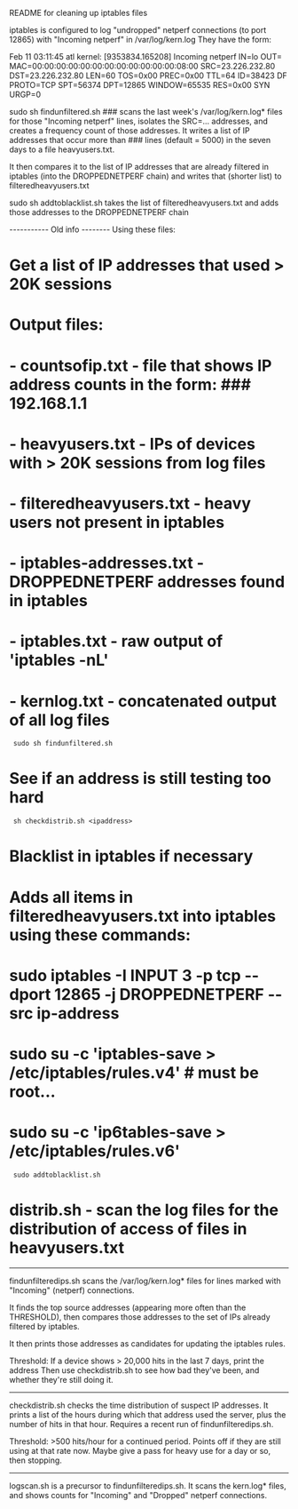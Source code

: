 README for cleaning up iptables files

iptables is configured to log "undropped" netperf connections (to port 12865) with "Incoming netperf" in /var/log/kern.log 
They have the form:

Feb 11 03:11:45 atl kernel: [9353834.165208] Incoming netperf IN=lo OUT= MAC=00:00:00:00:00:00:00:00:00:00:00:00:08:00 
SRC=23.226.232.80 DST=23.226.232.80 LEN=60 TOS=0x00 PREC=0x00 TTL=64 ID=38423 DF PROTO=TCP SPT=56374 DPT=12865 WINDOW=65535 RES=0x00 SYN 
URGP=0
 
sudo sh findunfiltered.sh ### scans the last week's /var/log/kern.log* files for those "Incoming 
netperf" lines,
isolates the SRC=... addresses, and creates a frequency count of those addresses. It writes a list of IP addresses
that occur more than ### lines (default = 5000) in the seven days to a file heavyusers.txt.

It then compares it to the list of IP addresses that are already filtered in iptables (into the DROPPEDNETPERF chain)
and writes that (shorter list) to filteredheavyusers.txt

sudo sh addtoblacklist.sh takes the list of filteredheavyusers.txt and adds those addresses to the DROPPEDNETPERF chain 

----------- Old info --------
Using these files:

# Get a list of IP addresses that used > 20K sessions
# Output files:
#  - countsofip.txt - file that shows IP address counts in the form: ### 192.168.1.1
#  - heavyusers.txt - IPs of devices with > 20K sessions from log files
#  - filteredheavyusers.txt - heavy users not present in iptables
#  - iptables-addresses.txt - DROPPEDNETPERF addresses found in iptables
#  - iptables.txt - raw output of 'iptables -nL'
#  - kernlog.txt - concatenated output of all log files

     sudo sh findunfiltered.sh

# See if an address is still testing too hard
     sh checkdistrib.sh <ipaddress>

# Blacklist in iptables if necessary
# Adds all items in filteredheavyusers.txt into iptables using these commands:
#     sudo iptables -I INPUT 3 -p tcp --dport 12865 -j DROPPEDNETPERF --src ip-address
#     sudo su -c 'iptables-save  > /etc/iptables/rules.v4' # must be root...
#     sudo su -c 'ip6tables-save > /etc/iptables/rules.v6'

     sudo addtoblacklist.sh

# distrib.sh - scan the log files for the distribution of access of files in heavyusers.txt



-----
findunfilteredips.sh scans the /var/log/kern.log* files for lines marked with
"Incoming" (netperf) connections.

It finds the top source addresses (appearing more often than the THRESHOLD),
then compares those addresses to the set of IPs already filtered by iptables.

It then prints those addresses as candidates for updating the iptables rules.

Threshold: If a device shows > 20,000 hits in the last 7 days, print the address
Then use checkdistrib.sh to see how bad they've been, and whether they're still
doing it.

------
checkdistrib.sh checks the time distribution of suspect IP addresses. It prints
a list of the hours during which that address used the server, plus the number
of hits in that hour. Requires a recent run of findunfilteredips.sh.

Threshold: >500 hits/hour for a continued period. Points off if they are still
using at that rate now. Maybe give a pass for heavy use for a day or so, then stopping. 

------
logscan.sh is a precursor to findunfilteredips.sh. It scans the kern.log* files, and
shows counts for "Incoming" and "Dropped" netperf connections.
